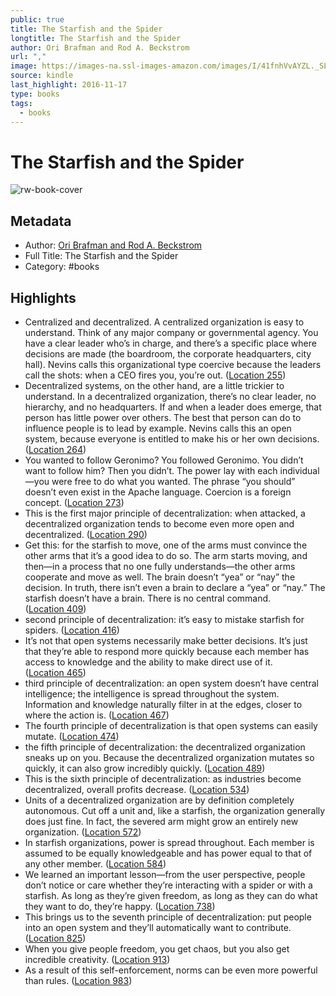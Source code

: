 ```yaml
---
public: true
title: The Starfish and the Spider
longtitle: The Starfish and the Spider
author: Ori Brafman and Rod A. Beckstrom
url: ","
image: https://images-na.ssl-images-amazon.com/images/I/41fnhVvAYZL._SL200_.jpg
source: kindle
last_highlight: 2016-11-17
type: books
tags:
  - books
---
```

# The Starfish and the Spider

![rw-book-cover](https://images-na.ssl-images-amazon.com/images/I/41fnhVvAYZL._SL200_.jpg)

## Metadata
- Author: [Ori Brafman and Rod A. Beckstrom](Ori%20Brafman%20and%20Rod%20A.%20Beckstrom.md)
- Full Title: The Starfish and the Spider
- Category: #books

## Highlights
- Centralized and decentralized. A centralized organization is easy to understand. Think of any major company or governmental agency. You have a clear leader who’s in charge, and there’s a specific place where decisions are made (the boardroom, the corporate headquarters, city hall). Nevins calls this organizational type coercive because the leaders call the shots: when a CEO fires you, you’re out. ([Location 255](https://readwise.io/to_kindle?action=open&asin=B000S1LU3M&location=255))
- Decentralized systems, on the other hand, are a little trickier to understand. In a decentralized organization, there’s no clear leader, no hierarchy, and no headquarters. If and when a leader does emerge, that person has little power over others. The best that person can do to influence people is to lead by example. Nevins calls this an open system, because everyone is entitled to make his or her own decisions. ([Location 264](https://readwise.io/to_kindle?action=open&asin=B000S1LU3M&location=264))
- You wanted to follow Geronimo? You followed Geronimo. You didn’t want to follow him? Then you didn’t. The power lay with each individual—you were free to do what you wanted. The phrase “you should” doesn’t even exist in the Apache language. Coercion is a foreign concept. ([Location 273](https://readwise.io/to_kindle?action=open&asin=B000S1LU3M&location=273))
- This is the first major principle of decentralization: when attacked, a decentralized organization tends to become even more open and decentralized. ([Location 290](https://readwise.io/to_kindle?action=open&asin=B000S1LU3M&location=290))
- Get this: for the starfish to move, one of the arms must convince the other arms that it’s a good idea to do so. The arm starts moving, and then—in a process that no one fully understands—the other arms cooperate and move as well. The brain doesn’t “yea” or “nay” the decision. In truth, there isn’t even a brain to declare a “yea” or “nay.” The starfish doesn’t have a brain. There is no central command. ([Location 409](https://readwise.io/to_kindle?action=open&asin=B000S1LU3M&location=409))
- second principle of decentralization: it’s easy to mistake starfish for spiders. ([Location 416](https://readwise.io/to_kindle?action=open&asin=B000S1LU3M&location=416))
- It’s not that open systems necessarily make better decisions. It’s just that they’re able to respond more quickly because each member has access to knowledge and the ability to make direct use of it. ([Location 465](https://readwise.io/to_kindle?action=open&asin=B000S1LU3M&location=465))
- third principle of decentralization: an open system doesn’t have central intelligence; the intelligence is spread throughout the system. Information and knowledge naturally filter in at the edges, closer to where the action is. ([Location 467](https://readwise.io/to_kindle?action=open&asin=B000S1LU3M&location=467))
- The fourth principle of decentralization is that open systems can easily mutate. ([Location 474](https://readwise.io/to_kindle?action=open&asin=B000S1LU3M&location=474))
- the fifth principle of decentralization: the decentralized organization sneaks up on you. Because the decentralized organization mutates so quickly, it can also grow incredibly quickly. ([Location 489](https://readwise.io/to_kindle?action=open&asin=B000S1LU3M&location=489))
- This is the sixth principle of decentralization: as industries become decentralized, overall profits decrease. ([Location 534](https://readwise.io/to_kindle?action=open&asin=B000S1LU3M&location=534))
- Units of a decentralized organization are by definition completely autonomous. Cut off a unit and, like a starfish, the organization generally does just fine. In fact, the severed arm might grow an entirely new organization. ([Location 572](https://readwise.io/to_kindle?action=open&asin=B000S1LU3M&location=572))
- In starfish organizations, power is spread throughout. Each member is assumed to be equally knowledgeable and has power equal to that of any other member. ([Location 584](https://readwise.io/to_kindle?action=open&asin=B000S1LU3M&location=584))
- We learned an important lesson—from the user perspective, people don’t notice or care whether they’re interacting with a spider or with a starfish. As long as they’re given freedom, as long as they can do what they want to do, they’re happy. ([Location 738](https://readwise.io/to_kindle?action=open&asin=B000S1LU3M&location=738))
- This brings us to the seventh principle of decentralization: put people into an open system and they’ll automatically want to contribute. ([Location 825](https://readwise.io/to_kindle?action=open&asin=B000S1LU3M&location=825))
- When you give people freedom, you get chaos, but you also get incredible creativity. ([Location 913](https://readwise.io/to_kindle?action=open&asin=B000S1LU3M&location=913))
- As a result of this self-enforcement, norms can be even more powerful than rules. ([Location 983](https://readwise.io/to_kindle?action=open&asin=B000S1LU3M&location=983))
